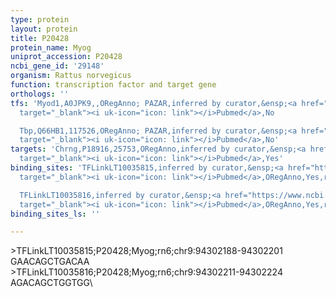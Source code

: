 ```yaml
---
type: protein
layout: protein
title: P20428
protein_name: Myog
uniprot_accession: P20428
ncbi_gene_id: '29148'
organism: Rattus norvegicus
function: transcription factor and target gene
orthologs: ''
tfs: 'Myod1,A0JPK9,,ORegAnno; PAZAR,inferred by curator,&ensp;<a href="https://www.ncbi.nlm.nih.gov/pubmed/?term=18971253%5Buid%5D+OR+26578589%5Buid%5D"
  target="_blank"><i uk-icon="icon: link"></i>Pubmed</a>,No

  Tbp,Q66HB1,117526,ORegAnno; PAZAR,inferred by curator,&ensp;<a href="https://www.ncbi.nlm.nih.gov/pubmed/?term=18971253%5Buid%5D+OR+26578589%5Buid%5D"
  target="_blank"><i uk-icon="icon: link"></i>Pubmed</a>,No'
targets: 'Chrng,P18916,25753,ORegAnno,inferred by curator,&ensp;<a href="https://www.ncbi.nlm.nih.gov/pubmed/?term=1655408%5Buid%5D+OR+26578589%5Buid%5D"
  target="_blank"><i uk-icon="icon: link"></i>Pubmed</a>,Yes'
binding_sites: 'TFLinkLT10035815,inferred by curator,&ensp;<a href="https://www.ncbi.nlm.nih.gov/pubmed/?term=1655408%5Buid%5D"
  target="_blank"><i uk-icon="icon: link"></i>Pubmed</a>,ORegAnno,Yes,rn6,chr9,94302188,94302201,+

  TFLinkLT10035816,inferred by curator,&ensp;<a href="https://www.ncbi.nlm.nih.gov/pubmed/?term=1655408%5Buid%5D"
  target="_blank"><i uk-icon="icon: link"></i>Pubmed</a>,ORegAnno,Yes,rn6,chr9,94302211,94302224,+'
binding_sites_ls: ''

---
```

\>TFLinkLT10035815;P20428;Myog;rn6;chr9:94302188-94302201\GAACAGCTGACAA\\>TFLinkLT10035816;P20428;Myog;rn6;chr9:94302211-94302224\AGACAGCTGGTGG\